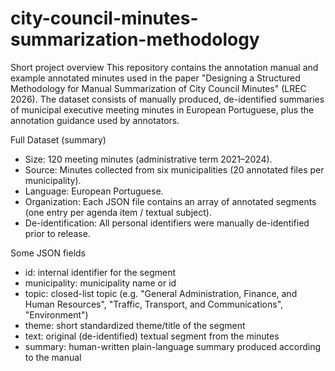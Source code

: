 # city-council-minutes-summarization-methodology

Short project overview
This repository contains the annotation manual and example annotated minutes used in the paper "Designing a Structured Methodology for Manual Summarization of City Council Minutes" (LREC 2026). The dataset consists of manually produced, de-identified summaries of municipal executive meeting minutes in European Portuguese, plus the annotation guidance used by annotators.

Full Dataset (summary)
- Size: 120 meeting minutes (administrative term 2021–2024).
- Source: Minutes collected from six municipalities (20 annotated files per municipality).
- Language: European Portuguese.
- Organization:  Each JSON file contains an array of annotated segments (one entry per agenda item / textual subject).
- De-identification: All personal identifiers were manually de-identified prior to release.

Some JSON fields 
- id: internal identifier for the segment
- municipality: municipality name or id
- topic: closed-list topic (e.g. "General Administration, Finance, and Human Resources", "Traffic, Transport, and Communications", "Environment")
- theme: short standardized theme/title of the segment
- text: original (de-identified) textual segment from the minutes
- summary: human-written plain-language summary produced according to the manual

